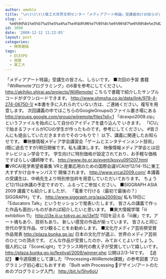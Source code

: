 ```yaml
---
author: ameblo
title: "\n\t\t\t\t東工大世界文明センター「メディアアート特論」受講者向けお知らせ\t\t"
slug: >-
  %e6%9d%b1%e5%b7%a5%e5%a4%a7%e4%b8%96%e7%95%8c%e6%96%87%e6%98%8e%e3%82%bb%e3%83%b3%e3%82%bf%e3%83%bc%e3%80%8c%e3%83%a1%e3%83%87%e3%82%a3%e3%82%a2%e3%82%a2%e3%83%bc%e3%83%88%e7%89%b9%e8%ab%96%e3%80%8d
id: 3890
date: '2009-12-12 11:22:05'
layout: post
categories:
  - 携帯雑稿
tags:
  - DCEXPO
  - 宿題
  - 東工大
---
```


「メディアアート特論」受講生の皆さん、しらいです。 ■次回の予習 書籍「WiiRemoteプログラミング」の6章を参考にしてください。 http://akihiko.shirai.as/projects/WiiRemote/ こちらで書籍で紹介したサンプルコードがダウンロードできます。 http://www.ohmsha.co.jp/data/link/978-4-274-06750-1/ ※本書を手に入れられていない方は、ご連絡ください。複写を用意します。 次回講義の中ではこちらのGoogleGroupsのファイル置き場にある http://groups.google.com/group/wiiremote/files?pli=1 「dcexpo2009.zip」というファイルを始点にして自分のアイディアを盛り込んで いきます。 「ICU」で始まるファイルがICUの学生が作ったものです。参考にしてください。 #皆さんにも提出していただきますのでそのつもりで！ 以下、講義に関連したお知らせです。 ■映像情報メディア学会講習会「ゲームとエンタテインメント技術」 (既に過去ですが)明日開催です。私も講演します。 映像情報メディア学会とは旧テレビジョン学会です。 学生向けに特別価格が設定されており、お手軽な価格ですばらしい講師陣です。 http://www.ite.or.jp/event/kosyu091207.html ■VRCAI見学希望者募集 VRと産業応用のための国際会議VCAIが12/14-15に東工大すずかけ台キャンパスで 開催されます。 http://www.vrcai2009.com/ 本講義の受講生は、中嶋先生より特別参加枠を用意していただいております。 ちょうど12/15は休講の予定ですので、ふるってご参加ください。 ■SIGGRAPH ASIA 2009 講義でも紹介しましたが、 「電車で行ける（最初で最後の？）SIGGRAPH」です。 http://www.siggraph.org/asia2009/jp/ 私も19日に「Educators Talk」というセッションで発表いたします。 皆さんの講義で作った作品も面白いものがあれば紹介したいと思います。 ■東大情報学環「iii exhibition 11」 http://i3e.iii.u-tokyo.ac.jp/i3e11/ 11回を迎える「iii展」です。アート魂もあり、技術もあり。 新しい感覚の作品が揃っています。 皆さんと同じ世代の学生作品、ぜひ観ることをお勧めします。 ■文化庁メディア芸術祭受賞作品発表 http://plaza.bunka.go.jp/ 日本の文化庁が選ぶ、世界のメディア芸術のひとつの頂点です。 どんな作品が受賞したのか、みておくとよいでしょう。 個人的には「ScoreLight」でフランス時代の教え子が受賞していて嬉しいです。 http://plaza.bunka.go.jp/festival/2009/winner.php 公開は2/3-14です。 【追記】 ■今週宿題として課した「Processing+WiiRemote課題」の参考図書 プログラミング初心者にもおすすめ 「Built with Processing デザイン/アートのためのプログラミング入門」 http://bit.ly/5hy6oU